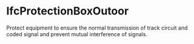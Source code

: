 IfcProtectionBoxOutoor
======================
Protect equipment to ensure the normal transmission of track circuit and coded
signal and prevent mutual interference of signals.


